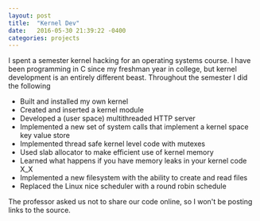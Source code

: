 ```yaml
---
layout: post
title:  "Kernel Dev"
date:   2016-05-30 21:39:22 -0400
categories: projects
---
```


I spent a semester kernel hacking for an operating systems course. I have been
programming in C since my freshman year in college, but kernel development is
an entirely different beast. Throughout the semester I did the following

- Built and installed my own kernel
- Created and inserted a kernel module
- Developed a (user space) multithreaded HTTP server
- Implemented a new set of system calls that implement a kernel space key value store
- Implemented thread safe kernel level code with mutexes
- Used slab allocator to make efficient use of kernel memory
- Learned what happens if you have memory leaks in your kernel code X_X
- Implemented a new filesystem with the ability to create and read files
- Replaced the Linux nice scheduler with a round robin schedule

The professor asked us not to share our code online, so I won't be posting links
to the source.
